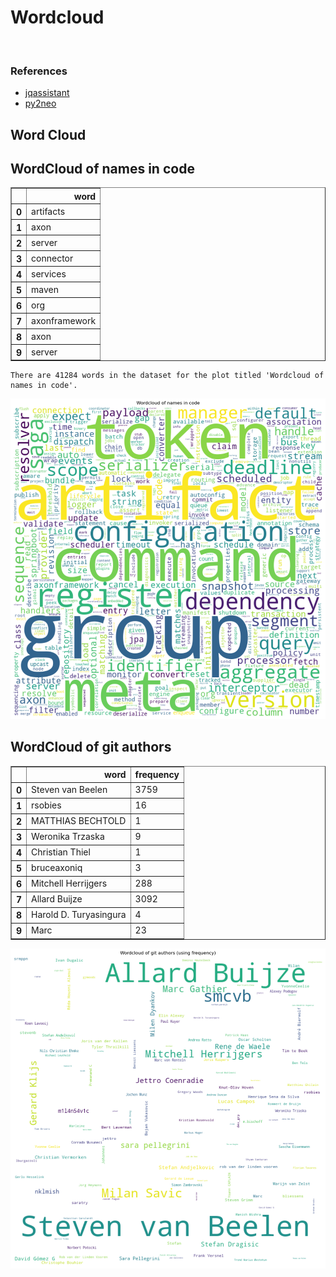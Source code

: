 # Wordcloud
<br>  

### References
- [jqassistant](https://jqassistant.org)
- [py2neo](https://py2neo.org/2021.1/)





## Word Cloud

## WordCloud of names in code




<div>
<table border="1" class="dataframe">
  <thead>
    <tr style="text-align: right;">
      <th></th>
      <th>word</th>
    </tr>
  </thead>
  <tbody>
    <tr>
      <th>0</th>
      <td>artifacts</td>
    </tr>
    <tr>
      <th>1</th>
      <td>axon</td>
    </tr>
    <tr>
      <th>2</th>
      <td>server</td>
    </tr>
    <tr>
      <th>3</th>
      <td>connector</td>
    </tr>
    <tr>
      <th>4</th>
      <td>services</td>
    </tr>
    <tr>
      <th>5</th>
      <td>maven</td>
    </tr>
    <tr>
      <th>6</th>
      <td>org</td>
    </tr>
    <tr>
      <th>7</th>
      <td>axonframework</td>
    </tr>
    <tr>
      <th>8</th>
      <td>axon</td>
    </tr>
    <tr>
      <th>9</th>
      <td>server</td>
    </tr>
  </tbody>
</table>
</div>



    There are 41284 words in the dataset for the plot titled 'Wordcloud of names in code'.



    
![png](Wordcloud_files/Wordcloud_14_1.png)
    


## WordCloud of git authors




<div>
<table border="1" class="dataframe">
  <thead>
    <tr style="text-align: right;">
      <th></th>
      <th>word</th>
      <th>frequency</th>
    </tr>
  </thead>
  <tbody>
    <tr>
      <th>0</th>
      <td>Steven van Beelen</td>
      <td>3759</td>
    </tr>
    <tr>
      <th>1</th>
      <td>rsobies</td>
      <td>16</td>
    </tr>
    <tr>
      <th>2</th>
      <td>MATTHIAS BECHTOLD</td>
      <td>1</td>
    </tr>
    <tr>
      <th>3</th>
      <td>Weronika Trzaska</td>
      <td>9</td>
    </tr>
    <tr>
      <th>4</th>
      <td>Christian Thiel</td>
      <td>1</td>
    </tr>
    <tr>
      <th>5</th>
      <td>bruceaxoniq</td>
      <td>3</td>
    </tr>
    <tr>
      <th>6</th>
      <td>Mitchell Herrijgers</td>
      <td>288</td>
    </tr>
    <tr>
      <th>7</th>
      <td>Allard Buijze</td>
      <td>3092</td>
    </tr>
    <tr>
      <th>8</th>
      <td>Harold D. Turyasingura</td>
      <td>4</td>
    </tr>
    <tr>
      <th>9</th>
      <td>Marc</td>
      <td>23</td>
    </tr>
  </tbody>
</table>
</div>




    
![png](Wordcloud_files/Wordcloud_17_0.png)
    

